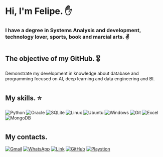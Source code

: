 # Hi, I'm Felipe. ✋

### I have a degree in Systems Analysis and development, technology lover, sports, book and marcial arts. ✌️
#
## The objective of my GitHub. 🎖️ 
Demonstrate my development in knowledge about database and programming focused on AI, deep learning and data engineering and BI.
# 
## My skills. ⭐
![Python](https://img.shields.io/badge/Python-14354C?style=for-the-badge&logo=python&logoColor=white)
![Oracle](https://img.shields.io/badge/Oracle-F80000?style=for-the-badge&logo=oracle&logoColor=black)
![SQLite](https://img.shields.io/badge/SQLite-07405E?style=for-the-badge&logo=sqlite&logoColor=white)
![Linux](https://img.shields.io/badge/Linux-FCC624?style=for-the-badge&logo=linux&logoColor=black)
![Ubuntu](https://img.shields.io/badge/Ubuntu-E95420?style=for-the-badge&logo=ubuntu&logoColor=white)
![Windows](https://img.shields.io/badge/Windows-0078D6?style=for-the-badge&logo=windows&logoColor=white)
![Git](https://img.shields.io/badge/GIT-E44C30?style=for-the-badge&logo=git&logoColor=white)
![Excel](https://img.shields.io/badge/Microsoft_Excel-217346?style=for-the-badge&logo=microsoft-excel&logoColor=white)
![MongoDB](https://img.shields.io/badge/MongoDB-4EA94B?style=for-the-badge&logo=mongodb&logoColor=white)
#
## My contacts. 

  [![Gmail](https://img.shields.io/badge/Gmail-D14836?style=for-the-badge&logo=gmail&logoColor=white)](https://mail.google.com/mail/u/0/#inbox)
  [![WhatsApp](https://img.shields.io/badge/WhatsApp-25D366?style=for-the-badge&logo=whatsapp&logoColor=white)](https://web.whatsapp.com/)
  [![Link](https://img.shields.io/badge/LinkedIn-0077B5?style=for-the-badge&logo=linkedin&logoColor=white)](https://www.linkedin.com/in/felipe-xavier-a6b637163/)
  [![GitHub](https://img.shields.io/badge/GitHub-100000?style=for-the-badge&logo=github&logoColor=white)](https://github.com/felipexavier1995)
  [![Playstion](https://img.shields.io/badge/PlayStation-003791?style=for-the-badge&logo=playstation&logoColor=white)](https://library.playstation.com/recently-purchased)

